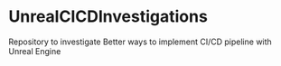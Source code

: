 # UnrealCICDInvestigations
Repository to investigate Better ways to implement CI/CD pipeline with Unreal Engine
